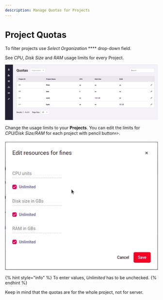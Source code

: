 ```yaml
---
description: Manage Quotas for Projects
---
```


# Project Quotas

To filter projects use _Select Organization_ **** drop-down field.

See _CPU_, _Disk_ _Size_ and _RAM_ usage limits for every Project.

![Fig. 1: Project Quotas](<../.gitbook/assets/project quotas.png>)



Change the usage limits to your **Projects**. You can edit the limits for _CPU/Disk_ _Size/RAM_ for each project with pencil button:pencil2:.

![Fig. 2: Edit Quotas](<../.gitbook/assets/set quotas.gif>)

{% hint style="info" %}
To enter values, _Unlimited_ has to be unchecked.
{% endhint %}

Keep in mind that the quotas are for the whole project, not for server.
